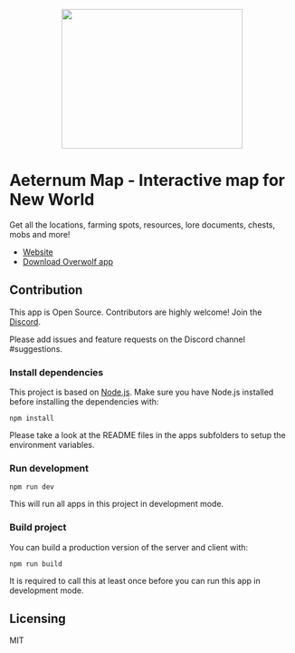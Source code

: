 <p align="center">
  <a href="https://aeternum-map.th.gl">
    <img src="/media/Big.jpg"
    width="320" height="246">
  </a>
</p>

# Aeternum Map - Interactive map for New World

Get all the locations, farming spots, resources, lore documents, chests, mobs and more!

- [Website](https://aeternum-map.th.gl)
- [Download Overwolf app](https://www.overwolf.com/app/Leon_Machens-Aeternum_Map)

## Contribution

This app is Open Source. Contributors are highly welcome!
Join the [Discord](https://discord.com/invite/NTZu8Px).

Please add issues and feature requests on the Discord channel #suggestions.

### Install dependencies

This project is based on [Node.js](https://nodejs.org/). Make sure you have Node.js installed before installing the dependencies with:

```
npm install
```

Please take a look at the README files in the apps subfolders to setup the environment variables.

### Run development

```
npm run dev
```

This will run all apps in this project in development mode.

### Build project

You can build a production version of the server and client with:

```
npm run build
```

It is required to call this at least once before you can run this app in development mode.

## Licensing

MIT
